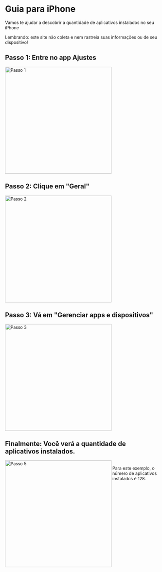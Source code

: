 # Guia para iPhone
Vamos te ajudar a descobrir a quantidade de aplicativos instalados no seu iPhone

Lembrando: este site não coleta e nem rastreia suas informações ou de seu dispositivo!

  ## Passo 1: Entre no app Ajustes
<img align="left" src="https://user-images.githubusercontent.com/51386248/171226569-017407b9-a7f4-4437-a966-835f2d339d40.png" alt="Passo 1" width="350"/>
<br clear="left"/>

  ## Passo 2: Clique em "Geral"
<img align="left" src="https://user-images.githubusercontent.com/51386248/171226794-a210ab4b-cf2c-4260-9ab8-7692195644dc.png" alt="Passo 2" width="350"/>
<br clear="left"/>

  ## Passo 3: Vá em "Gerenciar apps e dispositivos"
<img align="left" src="https://user-images.githubusercontent.com/51386248/171226797-e159965a-95ae-42cc-9423-f9291020c4f6.png" alt="Passo 3" width="350"/>
<br clear="left"/>

  ## Finalmente: Você verá a quantidade de aplicativos instalados.
<img align="left" src="https://user-images.githubusercontent.com/51386248/171226798-6d62702b-9af6-45c5-9583-19281caa2858.png" alt="Passo 5" width="350"/>
<br> 
Para este exemplo, o número de aplicativos instalados é 128.
<br clear="left"/>
